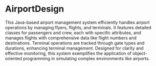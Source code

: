 # AirportDesign
This Java-based airport management system efficiently handles airport operations by managing flyers, flights, and terminals. It features detailed classes for passengers and crew, each with specific attributes, and manages flights with comprehensive data like flight numbers and destinations. Terminal operations are tracked through gate types and durations, enhancing terminal management. Designed for clarity and effective monitoring, this system exemplifies the application of object-oriented programming in simulating complex environments like airports.
